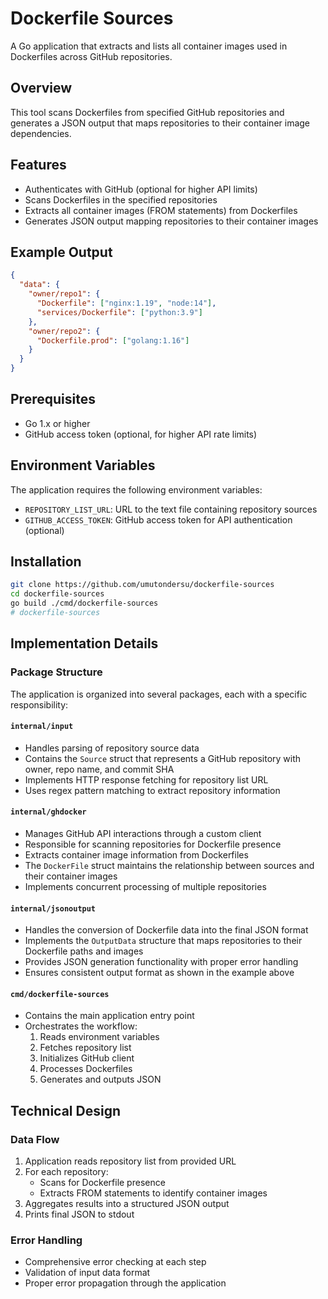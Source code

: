 # Dockerfile Sources

A Go application that extracts and lists all container images used in Dockerfiles across GitHub repositories.

## Overview

This tool scans Dockerfiles from specified GitHub repositories and generates a JSON output that maps repositories to their container image dependencies.

## Features

- Authenticates with GitHub (optional for higher API limits)
- Scans Dockerfiles in the specified repositories
- Extracts all container images (FROM statements) from Dockerfiles
- Generates JSON output mapping repositories to their container images

## Example Output

```json
{
  "data": {
    "owner/repo1": {
      "Dockerfile": ["nginx:1.19", "node:14"],
      "services/Dockerfile": ["python:3.9"]
    },
    "owner/repo2": {
      "Dockerfile.prod": ["golang:1.16"]
    }
  }
}
```

## Prerequisites

- Go 1.x or higher
- GitHub access token (optional, for higher API rate limits)

## Environment Variables

The application requires the following environment variables:

- `REPOSITORY_LIST_URL`: URL to the text file containing repository sources
- `GITHUB_ACCESS_TOKEN`: GitHub access token for API authentication (optional)

## Installation

```bash
git clone https://github.com/umutondersu/dockerfile-sources
cd dockerfile-sources
go build ./cmd/dockerfile-sources
# dockerfile-sources
```

## Implementation Details

### Package Structure

The application is organized into several packages, each with a specific responsibility:

#### `internal/input`

- Handles parsing of repository source data
- Contains the `Source` struct that represents a GitHub repository with owner, repo name, and commit SHA
- Implements HTTP response fetching for repository list URL
- Uses regex pattern matching to extract repository information

#### `internal/ghdocker`

- Manages GitHub API interactions through a custom client
- Responsible for scanning repositories for Dockerfile presence
- Extracts container image information from Dockerfiles
- The `DockerFile` struct maintains the relationship between sources and their container images
- Implements concurrent processing of multiple repositories

#### `internal/jsonoutput`

- Handles the conversion of Dockerfile data into the final JSON format
- Implements the `OutputData` structure that maps repositories to their Dockerfile paths and images
- Provides JSON generation functionality with proper error handling
- Ensures consistent output format as shown in the example above

#### `cmd/dockerfile-sources`

- Contains the main application entry point
- Orchestrates the workflow:
  1. Reads environment variables
  2. Fetches repository list
  3. Initializes GitHub client
  4. Processes Dockerfiles
  5. Generates and outputs JSON

## Technical Design

### Data Flow

1. Application reads repository list from provided URL
2. For each repository:
   - Scans for Dockerfile presence
   - Extracts FROM statements to identify container images
3. Aggregates results into a structured JSON output
4. Prints final JSON to stdout

### Error Handling

- Comprehensive error checking at each step
- Validation of input data format
- Proper error propagation through the application
